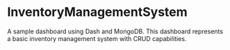 # InventoryManagementSystem
A sample dashboard using Dash and MongoDB. This dashboard represents a basic inventory management system with CRUD capabilities.
